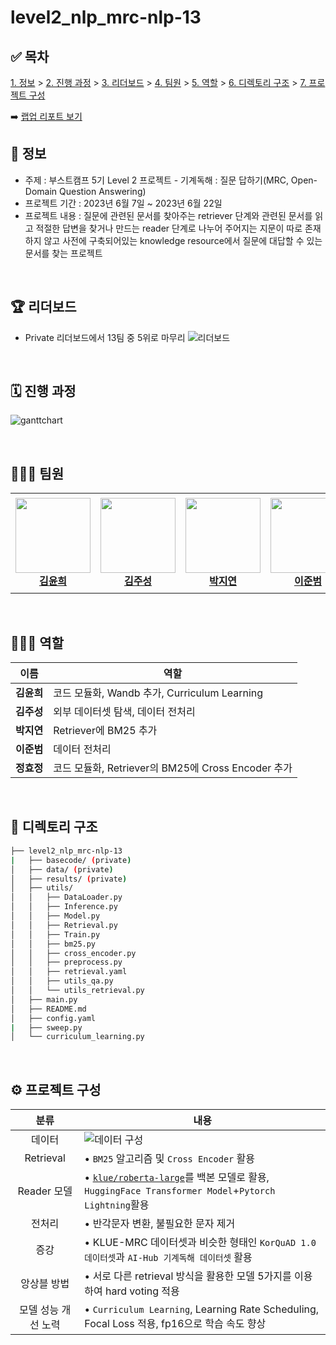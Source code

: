 # level2_nlp_mrc-nlp-13

## ✅ 목차
[1. 정보](##-📜-정보) > [2. 진행 과정](##-진행-과정) > [3. 리더보드](##-🏆-리더보드) > [4. 팀원](##-팀원) > [5. 역할](##-역할) > [6. 디렉토리 구조](##-📁-디렉토리-구조) > [7. 프로젝트 구성](##-프로젝트-구성)

➡️ [랩업 리포트 보기](https://docs.google.com/document/d/1G9enGVjgYiu4gTudxhtDOsBVsxjTNCaEtGt1hS2chKI/edit?usp=sharing)
<br>

## 📜 정보
- 주제 : 부스트캠프 5기 Level 2 프로젝트 - 기계독해 : 질문 답하기(MRC, Open-Domain Question Answering)
- 프로젝트 기간 : 2023년 6월 7일 ~ 2023년 6월 22일
- 프로젝트 내용 : 질문에 관련된 문서를 찾아주는 retriever 단계와 관련된 문서를 읽고 적절한 답변을 찾거나 만드는 reader 단계로 나누어 주어지는 지문이 따로 존재하지 않고 사전에 구축되어있는 knowledge resource에서 질문에 대답할 수 있는 문서를 찾는 프로젝트

<br>

## 🏆 리더보드
- Private 리더보드에서 13팀 중 5위로 마무리
![리더보드](https://user-images.githubusercontent.com/42113966/257057180-28ca3a8e-3599-4ba3-9655-191d8f8fdb61.PNG)

<br>

## 🗓️ 진행 과정

![ganttchart](https://github.com/boostcampaitech5/level2_nlp_mrc-nlp-13/assets/42113966/dce61fd0-ceba-4da1-8426-d413533084ed)

<br>

## 👨🏼‍💻 팀원

<table>
    <tr height="160px">
        <td align="center" width="150px">
            <a href="https://github.com/Yunhee000"><img height="120px" width="120px" src="https://avatars.githubusercontent.com/Yunhee000"/></a>
            <br/>
            <a href="https://github.com/Yunhee000"><strong>김윤희</strong></a>
            <br />
        </td>
        <td align="center" width="150px">
            <a href="https://github.com/8804who"><img height="120px" width="120px" src="https://avatars.githubusercontent.com/8804who"/></a>
            <br/>
            <a href="https://github.com/8804who"><strong>김주성</strong></a>
            <br />
        </td>
        <td align="center" width="150px">
            <a href="https://github.com/ella0106"><img height="120px" width="120px" src="https://avatars.githubusercontent.com/ella0106"/></a>
            <br/>
            <a href="https://github.com/ella0106"><strong>박지연</strong></a>
            <br />
        </td>
        <td align="center" width="150px">
            <a href="https://github.com/bom1215"><img height="120px" width="120px" src="https://avatars.githubusercontent.com/bom1215"/></a>
            <br/>
            <a href="https://github.com/bom1215"><strong>이준범</strong></a>
            <br />
        </td>
        <td align="center" width="150px">
            <a href="https://github.com/HYOJUNG08"><img height="120px" width="120px" src="https://avatars.githubusercontent.com/HYOJUNG08"/></a>
            <br/>
            <a href="https://github.com/HYOJUNG08"><strong>정효정</strong></a>
            <br />
        </td>
    </tr>
</table>
<br>

## 🧑🏻‍🔧 역할

| 이름 | 역할 |
| :----: | --- |
| **김윤희** | 코드 모듈화, Wandb 추가, Curriculum Learning |
| **김주성** | 외부 데이터셋 탐색, 데이터 전처리 |
| **박지연** | Retriever에 BM25 추가 |
| **이준범** | 데이터 전처리 |
| **정효정** | 코드 모듈화, Retriever의 BM25에 Cross Encoder 추가 |


<br>

## 📁 디렉토리 구조

```bash
├── level2_nlp_mrc-nlp-13
|   ├── basecode/ (private)
│   ├── data/ (private)
│   ├── results/ (private)
│   ├── utils/
│   │   ├── DataLoader.py
│   │   ├── Inference.py
│   │   ├── Model.py
│   │   ├── Retrieval.py
│   │   ├── Train.py
│   │   ├── bm25.py
│   │   ├── cross_encoder.py
│   │   ├── preprocess.py
│   │   ├── retrieval.yaml
│   │   ├── utils_qa.py
│   │   └── utils_retrieval.py
│   ├── main.py
│   ├── README.md
│   ├── config.yaml
|   ├── sweep.py
│   └── curriculum_learning.py
```
<br>

## ⚙️ 프로젝트 구성

|분류|내용|
|:--:|--|
|데이터|![데이터 구성](https://github.com/boostcampaitech5/level2_nlp_mrc-nlp-13/assets/42113966/503f8204-8efa-4391-82e8-6074aa116acb)|
|Retrieval|• `BM25` 알고리즘 및 `Cross Encoder` 활용|
|Reader 모델|• [`klue/roberta-large`](https://huggingface.co/klue/roberta-large)를 백본 모델로 활용, `HuggingFace Transformer Model`+`Pytorch Lightning`활용|
|전처리|• 반각문자 변환, 불필요한 문자 제거|
|증강|• KLUE-MRC 데이터셋과 비슷한 형태인 `KorQuAD 1.0 데이터셋`과 `AI-Hub 기계독해 데이터셋` 활용|
|앙상블 방법|• 서로 다른 retrieval 방식을 활용한 모델 5가지를 이용하여 hard voting 적용|
|모델 성능 개선 노력|• `Curriculum Learning`, Learning Rate Scheduling, Focal Loss 적용, fp16으로 학습 속도 향상|

<br>
